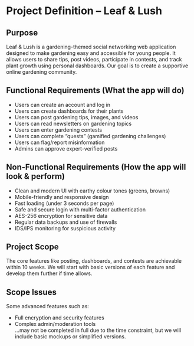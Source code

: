 # Project Definition – Leaf & Lush

## Purpose
Leaf & Lush is a gardening-themed social networking web application designed to make gardening easy and accessible for young people. It allows users to share tips, post videos, participate in contests, and track plant growth using personal dashboards. Our goal is to create a supportive online gardening community.

## Functional Requirements (What the app will do)
- Users can create an account and log in
- Users can create dashboards for their plants
- Users can post gardening tips, images, and videos
- Users can read newsletters on gardening topics
- Users can enter gardening contests
- Users can complete “quests” (gamified gardening challenges)
- Users can flag/report misinformation
- Admins can approve expert-verified posts

## Non-Functional Requirements (How the app will look & perform)
- Clean and modern UI with earthy colour tones (greens, browns)
- Mobile-friendly and responsive design
- Fast loading (under 3 seconds per page)
- Safe and secure login with multi-factor authentication
- AES-256 encryption for sensitive data
- Regular data backups and use of firewalls
- IDS/IPS monitoring for suspicious activity

## Project Scope
The core features like posting, dashboards, and contests are achievable within 10 weeks. We will start with basic versions of each feature and develop them further if time allows.

## Scope Issues
Some advanced features such as:
- Full encryption and security features
- Complex admin/moderation tools  
...may not be completed in full due to the time constraint, but we will include basic mockups or simplified versions.


